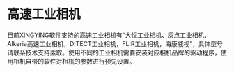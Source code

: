 # 高速工业相机

目前XINGYING软件支持的高速工业相机有“大恒工业相机、灰点工业相机、Alkeria高速工业相机，DITECT工业相机，FLIR工业相机，海康威视”，具体型号请联系技术支持索取。使用不同的工业相机需要安装对应相机品牌的驱动程序，使用相机自带的软件对相机的参数进行预先设置。
